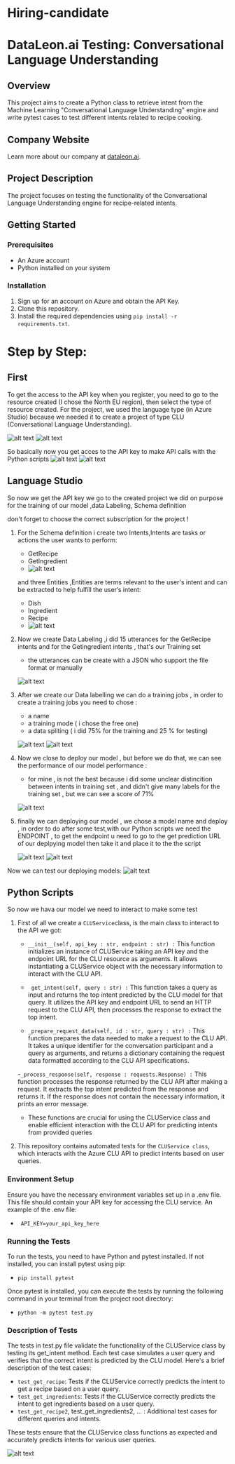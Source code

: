 # Hiring-candidate

# DataLeon.ai Testing: Conversational Language Understanding

## Overview
This project aims to create a Python class to retrieve intent from the Machine Learning "Conversational Language Understanding" engine and write pytest cases to test different intents related to recipe cooking.

## Company Website
Learn more about our company at [dataleon.ai](https://dataleon.ai).

## Project Description
The project focuses on testing the functionality of the Conversational Language Understanding engine for recipe-related intents.

## Getting Started
### Prerequisites
- An Azure account
- Python installed on your system

### Installation
1. Sign up for an account on Azure and obtain the API Key.
2. Clone this repository.
3. Install the required dependencies using `pip install -r requirements.txt`.

# Step by Step:

## First

To get the access to the API key when you register, you need to go to the resource created (I chose the North EU region), then select the type of resource created. For the project, we used the language type (in Azure Studio) because we needed it to create a project of type CLU (Conversational Language Understanding).

![alt text](image.png)
![alt text](image-1.png)

So basically now you get acces to the API key to make API calls with the Python scripts
![alt text](image-2.png)
![alt text](image-3.png)

## Language Studio

So now we get the API key we go to the created project we did on purpose for the training of our model ,data Labeling, Schema definition 

don't forget to choose the correct subscription for the project !

1. For the Schema definition i create two Intents,Intents are tasks or actions the user wants to perform:
    - GetRecipe
    - GetIngredient
    - ![alt text](image-4.png)

   and three Entities ,Entities are terms relevant to the user's intent and can be extracted to help fulfill the user’s intent:
   - Dish
   - Ingredient
   - Recipe
   - ![alt text](image-5.png)

2. Now we create Data Labeling ,i did 15 utterances for the GetRecipe intents and for the Getingredient intents , that's our Training set

    - the utterances can be create with a JSON who support the file format or manually

    ![alt text](image-6.png)

3. After we create our Data labelling we can do a training jobs , in order to create a training jobs you need to chose :

    - a name
    - a training mode ( i chose the free one)
    - a data spliting ( i did 75% for the training and 25 % for testing)

    ![alt text](image-7.png)
    ![alt text](image-8.png)

4. Now we close to deploy our model , but before we do that, we can see the performance of our model performance :

    - for mine , is not the best because i did some unclear distincition between intents in training set , and didn't give many labels for the training set , but we can see a score of 71%

    ![alt text](image-9.png)

5. finally we can deploying our model , we chose a model name and deploy , in order to do after some test,with our Python scripts we need the ENDPOINT , to get the endpoint u need to go to the get prediction URL of our deplpying model then take it and place it to the the script
    
    ![alt text](image-10.png)
    ![alt text](image-11.png)

Now we can test our deploying models:
    ![alt text](image-12.png)


## Python Scripts

So now we hava our model we need to interact to make some test 

1. First of all we create a `CLUService`class,  is the main class to interact to the API we got:

     - ```__init__(self, api_key : str, endpoint : str) :``` This function initializes an instance of CLUService taking an API key and the endpoint URL for the CLU resource as arguments. It allows instantiating a CLUService object with the necessary information to interact with the CLU API.

     - ``` get_intent(self, query : str) :``` This function takes a query as input and returns the top intent predicted by the CLU model for that query. It utilizes the API key and endpoint URL to send an HTTP request to the CLU API, then processes the response to extract the top intent.

    - ```_prepare_request_data(self, id : str, query : str) :``` This function prepares the data needed to make a request to the CLU API. It takes a unique identifier for the conversation participant and a query as arguments, and returns a dictionary containing the request data formatted according to the CLU API specifications.

    -```_process_response(self, response : requests.Response) :``` This function processes the response returned by the CLU API after making a request. It extracts the top intent predicted from the response and returns it. If the response does not contain the necessary information, it prints an error message.

    - These functions are crucial for using the CLUService class and enable efficient interaction with the CLU API for predicting intents from provided queries

2. This repository contains automated tests for the `CLUService class`, which interacts with the Azure CLU API to predict intents based on user queries.

### Environment Setup

Ensure you have the necessary environment variables set up in a .env file. This file should contain your API key for accessing the CLU service. An example of the .env file:

- ``` API_KEY=your_api_key_here```

### Running the Tests

To run the tests, you need to have Python and pytest installed. If not installed, you can install pytest using pip:

- `pip install pytest`

Once pytest is installed, you can execute the tests by running the following command in your terminal from the project root directory:

- `python -m pytest test.py`

### Description of Tests

The tests in test.py file validate the functionality of the CLUService class by testing its get_intent method. Each test case simulates a user query and verifies that the correct intent is predicted by the CLU model. Here's a brief description of the test cases:

- `test_get_recipe`: Tests if the CLUService correctly predicts the intent to get a recipe based on a user query.
- `test_get_ingredients`: Tests if the CLUService correctly predicts the intent to get ingredients based on a user query.
- `test_get_recipe2`, test_get_ingredients2, ... : Additional test cases for different queries and intents.

These tests ensure that the CLUService class functions as expected and accurately predicts intents for various user queries.

![alt text](image-13.png)

